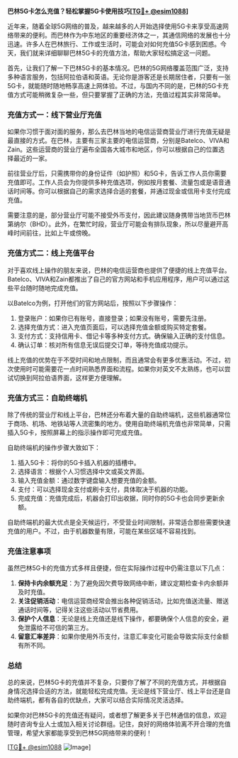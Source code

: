 **巴林5G卡怎么充值？轻松掌握5G卡使用技巧[[TG💪+ @esim1088](https://t.me/s/esim1088)]**

近年来，随着全球5G网络的普及，越来越多的人开始选择使用5G卡来享受高速网络带来的便利。而巴林作为中东地区的重要经济体之一，其通信网络的发展也十分迅速。许多人在巴林旅行、工作或生活时，可能会对如何充值5G卡感到困惑。今天，我们就来详细聊聊巴林5G卡的充值方法，帮助大家轻松搞定这一问题。

首先，让我们了解一下巴林5G卡的基本情况。巴林的5G网络覆盖范围广泛，支持多种语言服务，包括阿拉伯语和英语。无论你是游客还是长期居住者，只要有一张5G卡，就能随时随地畅享高速上网体验。不过，与国内不同的是，巴林的5G卡充值方式可能稍微复杂一些，但只要掌握了正确的方法，充值过程其实非常简单。

### **充值方式一：线下营业厅充值**

如果你习惯于面对面的服务，那么去巴林当地的电信运营商营业厅进行充值无疑是最直接的方式。在巴林，主要有三家主要的电信运营商，分别是Batelco、VIVA和Zain。这些运营商的营业厅遍布全国各大城市和地区，你可以根据自己的位置选择最近的一家。

前往营业厅后，只需携带你的身份证件（如护照）和5G卡，告诉工作人员你需要充值即可。工作人员会为你提供多种充值选项，例如按月套餐、流量包或是语音通话时间等。你可以根据自己的需求选择合适的套餐，并通过现金或信用卡支付完成充值。

需要注意的是，部分营业厅可能不接受外币支付，因此建议随身携带当地货币巴林第纳尔（BHD）。此外，在繁忙时段，营业厅可能会有排队现象，所以尽量避开高峰时间前往，比如上午或傍晚。

### **充值方式二：线上充值平台**

对于喜欢线上操作的朋友来说，巴林的电信运营商也提供了便捷的线上充值平台。Batelco、VIVA和Zain都推出了自己的官方网站和手机应用程序，用户可以通过这些平台随时随地完成充值。

以Batelco为例，打开他们的官方网站后，按照以下步骤操作：

1. 登录账户：如果你已有账号，直接登录；如果没有账号，需要先注册。
2. 选择充值方式：进入充值页面后，可以选择充值金额或购买特定套餐。
3. 支付方式：支持信用卡、借记卡等多种支付方式。确保输入正确的支付信息。
4. 确认订单：核对所有信息无误后提交订单，等待充值成功提示。

线上充值的优势在于不受时间和地点限制，而且通常会有更多优惠活动。不过，初次使用时可能需要花一点时间熟悉界面和流程。如果你对英文不太熟练，也可以尝试切换到阿拉伯语界面，这样更方便理解。

### **充值方式三：自助终端机**

除了传统的营业厅和线上平台，巴林还分布着大量的自助终端机，这些机器通常位于商场、机场、地铁站等人流密集的地方。使用自助终端机充值也非常简单，只需插入5G卡，按照屏幕上的指示操作即可完成充值。

自助终端机的操作步骤大致如下：
1. 插入5G卡：将你的5G卡插入机器的插槽中。
2. 选择语言：根据个人习惯选择中文或英文界面。
3. 输入充值金额：通过数字键盘输入想要充值的金额。
4. 支付：可以选择现金支付或刷卡支付，具体取决于机器的功能。
5. 完成充值：充值完成后，机器会打印出收据，同时你的5G卡也会同步更新余额。

自助终端机的最大优点是全天候运行，不受营业时间限制，非常适合那些需要快速充值的用户。不过，由于机器数量有限，可能在某些区域不容易找到。

### **充值注意事项**

虽然巴林5G卡的充值方式多样且便捷，但在实际操作过程中仍需注意以下几点：

1. **保持卡内余额充足**：为了避免因欠费导致网络中断，建议定期检查卡内余额并及时充值。
2. **关注促销活动**：电信运营商经常会推出各种促销活动，比如充值送流量、赠送通话时间等，记得关注这些活动以节省费用。
3. **保护个人信息**：无论是线上充值还是线下操作，都要确保个人信息的安全，避免泄露给不可信的第三方。
4. **留意汇率差异**：如果你使用外币支付，注意汇率变化可能会导致实际支付金额有所不同。

### **总结**

总的来说，巴林5G卡的充值并不复杂，只要你了解了不同的充值方式，并根据自身情况选择合适的方法，就能轻松完成充值。无论是线下营业厅、线上平台还是自助终端机，都有各自的优缺点，大家可以结合实际情况灵活选择。

如果你对巴林5G卡的充值还有疑问，或者想了解更多关于巴林通信的信息，欢迎随时咨询专业人士或加入相关讨论群组。记住，良好的网络体验离不开合理的充值管理，希望大家都能享受到巴林5G网络带来的便利！

[[TG💪+ @esim1088](https://t.me/s/esim1088) ![Image](https://i.postimg.cc/4NQfJmqS/Snipaste-2025-05-13-00-14-12.png)]